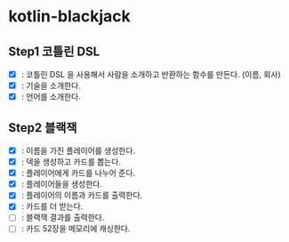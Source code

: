 # kotlin-blackjack

## Step1 코틀린 DSL
- [x] : 코틀린 DSL 을 사용해서 사람을 소개하고 반환하는 함수를 만든다. (이름, 회사)
- [x] : 기술을 소개한다.
- [x] : 언어를 소개한다.

## Step2 블랙잭
- [x] : 이름을 가진 플레이어를 생성한다.
- [x] : 덱을 생성하고 카드를 뽑는다.
- [x] : 플레이어에게 카드를 나누어 준다.
- [x] : 플레이어들을 생성한다.
- [x] : 플레이어의 이름과 카드를 출력한다.
- [x] : 카드를 더 받는다.
- [ ] : 블랙잭 결과를 출력한다.
- [ ] : 카드 52장을 메모리에 캐싱한다.
